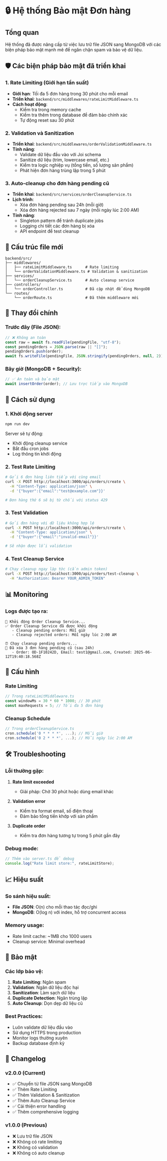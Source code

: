 # 🔒 Hệ thống Bảo mật Đơn hàng

## Tổng quan

Hệ thống đã được nâng cấp từ việc lưu trữ file JSON sang MongoDB với các biện pháp bảo mật mạnh mẽ để ngăn chặn spam và bảo vệ dữ liệu.

## 🛡️ Các biện pháp bảo mật đã triển khai

### 1. Rate Limiting (Giới hạn tần suất)

- **Giới hạn**: Tối đa 5 đơn hàng trong 30 phút cho mỗi email
- **Triển khai**: `backend/src/middlewares/rateLimitMiddleware.ts`
- **Cách hoạt động**:
  - Kiểm tra trong memory cache
  - Kiểm tra thêm trong database để đảm bảo chính xác
  - Tự động reset sau 30 phút

### 2. Validation và Sanitization

- **Triển khai**: `backend/src/middlewares/orderValidationMiddleware.ts`
- **Tính năng**:
  - Validate dữ liệu đầu vào với Joi schema
  - Sanitize dữ liệu (trim, lowercase email, etc.)
  - Kiểm tra logic nghiệp vụ (tổng tiền, số lượng sản phẩm)
  - Phát hiện đơn hàng trùng lặp trong 5 phút

### 3. Auto-cleanup cho đơn hàng pending cũ

- **Triển khai**: `backend/src/services/orderCleanupService.ts`
- **Lịch trình**:
  - Xóa đơn hàng pending sau 24h (mỗi giờ)
  - Xóa đơn hàng rejected sau 7 ngày (mỗi ngày lúc 2:00 AM)
- **Tính năng**:
  - Singleton pattern để tránh duplicate jobs
  - Logging chi tiết các đơn hàng bị xóa
  - API endpoint để test cleanup

## 📁 Cấu trúc file mới

```
backend/src/
├── middlewares/
│   ├── rateLimitMiddleware.ts      # Rate limiting
│   └── orderValidationMiddleware.ts # Validation & sanitization
├── services/
│   └── orderCleanupService.ts      # Auto cleanup service
├── controllers/
│   └── orderController.ts          # Đã cập nhật để dùng MongoDB
└── routes/
    └── orderRoute.ts               # Đã thêm middleware mới
```

## 🔄 Thay đổi chính

### Trước đây (File JSON):

```typescript
// ❌ Không an toàn
const raw = await fs.readFile(pendingFile, "utf-8");
const pendingOrders = JSON.parse(raw || "[]");
pendingOrders.push(order);
await fs.writeFile(pendingFile, JSON.stringify(pendingOrders, null, 2));
```

### Bây giờ (MongoDB + Security):

```typescript
// ✅ An toàn và bảo mật
await insertOrder(order); // Lưu trực tiếp vào MongoDB
```

## 🚀 Cách sử dụng

### 1. Khởi động server

```bash
npm run dev
```

Server sẽ tự động:

- Khởi động cleanup service
- Bắt đầu cron jobs
- Log thông tin khởi động

### 2. Test Rate Limiting

```bash
# Gửi 6 đơn hàng liên tiếp với cùng email
curl -X POST http://localhost:3000/api/orders/create \
  -H "Content-Type: application/json" \
  -d '{"buyer":{"email":"test@example.com"}}'

# Đơn hàng thứ 6 sẽ bị từ chối với status 429
```

### 3. Test Validation

```bash
# Gửi đơn hàng với dữ liệu không hợp lệ
curl -X POST http://localhost:3000/api/orders/create \
  -H "Content-Type: application/json" \
  -d '{"buyer":{"email":"invalid-email"}}'

# Sẽ nhận được lỗi validation
```

### 4. Test Cleanup Service

```bash
# Chạy cleanup ngay lập tức (cần admin token)
curl -X POST http://localhost:3000/api/orders/test-cleanup \
  -H "Authorization: Bearer YOUR_ADMIN_TOKEN"
```

## 📊 Monitoring

### Logs được tạo ra:

```
🚀 Khởi động Order Cleanup Service...
✅ Order Cleanup Service đã được khởi động
   - Cleanup pending orders: Mỗi giờ
   - Cleanup rejected orders: Mỗi ngày lúc 2:00 AM

⏰ Chạy cleanup pending orders...
🧹 Đã xóa 3 đơn hàng pending cũ (sau 24h)
   - Order: OD-1F10242D, Email: test1@gmail.com, Created: 2025-06-12T19:40:18.568Z
```

## 🔧 Cấu hình

### Rate Limiting

```typescript
// Trong rateLimitMiddleware.ts
const windowMs = 30 * 60 * 1000; // 30 phút
const maxRequests = 5; // Tối đa 5 đơn hàng
```

### Cleanup Schedule

```typescript
// Trong orderCleanupService.ts
cron.schedule('0 * * * *', ...); // Mỗi giờ
cron.schedule('0 2 * * *', ...); // Mỗi ngày lúc 2:00 AM
```

## 🛠️ Troubleshooting

### Lỗi thường gặp:

1. **Rate limit exceeded**

   - Giải pháp: Chờ 30 phút hoặc dùng email khác

2. **Validation error**

   - Kiểm tra format email, số điện thoại
   - Đảm bảo tổng tiền khớp với sản phẩm

3. **Duplicate order**
   - Kiểm tra đơn hàng tương tự trong 5 phút gần đây

### Debug mode:

```typescript
// Thêm vào server.ts để debug
console.log("Rate limit store:", rateLimitStore);
```

## 📈 Hiệu suất

### So sánh hiệu suất:

- **File JSON**: O(n) cho mỗi thao tác đọc/ghi
- **MongoDB**: O(log n) với index, hỗ trợ concurrent access

### Memory usage:

- Rate limit cache: ~1MB cho 1000 users
- Cleanup service: Minimal overhead

## 🔐 Bảo mật

### Các lớp bảo vệ:

1. **Rate Limiting**: Ngăn spam
2. **Validation**: Ngăn dữ liệu độc hại
3. **Sanitization**: Làm sạch dữ liệu
4. **Duplicate Detection**: Ngăn trùng lặp
5. **Auto Cleanup**: Dọn dẹp dữ liệu cũ

### Best Practices:

- Luôn validate dữ liệu đầu vào
- Sử dụng HTTPS trong production
- Monitor logs thường xuyên
- Backup database định kỳ

## 📝 Changelog

### v2.0.0 (Current)

- ✅ Chuyển từ file JSON sang MongoDB
- ✅ Thêm Rate Limiting
- ✅ Thêm Validation & Sanitization
- ✅ Thêm Auto Cleanup Service
- ✅ Cải thiện error handling
- ✅ Thêm comprehensive logging

### v1.0.0 (Previous)

- ❌ Lưu trữ file JSON
- ❌ Không có rate limiting
- ❌ Không có validation
- ❌ Không có auto cleanup
